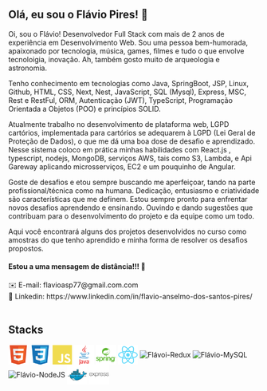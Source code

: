 ## Olá, eu sou o Flávio Pires!  👋

Oi, sou o Flávio! Desenvolvedor Full Stack com mais de 2 anos de experiência em Desenvolvimento Web. Sou uma pessoa bem-humorada, apaixonado por tecnologia, música, games, filmes e tudo o que envolve tecnoloigia, inovação. Ah, também gosto muito de arqueologia e astronomia.

Tenho conhecimento em tecnologias como Java, SpringBoot, JSP, Linux, Github, HTML, CSS, Next, Nest, JavaScript, SQL (Mysql), Express, MSC, Rest e RestFul, ORM, Autenticação (JWT), TypeScript, Programação Orientada a Objetos (POO) e princípios SOLID.

Atualmente trabalho no desenvolvimento de plataforma web, LGPD cartórios, implementada para cartórios se adequarem à LGPD (Lei Geral de Proteção de Dados), o que me dá uma boa dose de desafio e aprendizado. Nesse sistema coloco em prática minhas habilidades com React.js , typescript, nodejs, MongoDB, serviços AWS, tais como S3, Lambda, e Api Gareway aplicando microsserviços, EC2 e um pouquinho de Angular.

Goste de desafios e etou sempre buscando me aperfeiçoar, tando na parte profissional/técnica como na humana. Dedicação, entusiasmo e criatividade são características que me definem. Estou sempre pronto para enfrentar novos desafios aprendendo e ensinando. Ouvindo e dando sugestões que contribuam para o desenvolvimento do projeto e da equipe como um todo.

Aqui você encontrará alguns dos projetos desenvolvidos no curso como amostras do que tenho aprendido e minha forma de resolver os desafios propostos.

#### Estou a uma mensagem de distância!!! 📱

<div>
  ✉️ E-mail: flavioasp77@gmail.com.com
</div>
<div>
  🔗 Linkedin: https://www.linkedin.com/in/flavio-anselmo-dos-santos-pires/
</div>
 
<div style="display: inline_block"><br>
  
## Stacks
  
  <img align="center" alt="Flavio-HTML" height="40" width="40" src="https://raw.githubusercontent.com/devicons/devicon/master/icons/html5/html5-original.svg">
  <img align="center" alt="Flávio-CSS" height="40" width="40" src="https://raw.githubusercontent.com/devicons/devicon/master/icons/css3/css3-original.svg">
  <img align="center" alt="Flávio-Js" height="40" width="40" src="https://raw.githubusercontent.com/devicons/devicon/master/icons/javascript/javascript-plain.svg">
  <img align="center" alt="Flávio-Java" height="40" width="40" src="https://github.com/devicons/devicon/blob/v2.15.1/icons/java/java-original-wordmark.svg">
  <img align="center" alt="Flávio-Spring" height="40" width="40" src="https://github.com/devicons/devicon/blob/v2.15.1/icons/spring/spring-original-wordmark.svg">
  <img align="center" alt="Flávio-React" height="40" width="40" src="https://raw.githubusercontent.com/devicons/devicon/master/icons/react/react-original.svg">  
  <img align="center" alt="Flávoi-Redux" height="40" width="40" src="https://cdn.jsdelivr.net/gh/devicons/devicon/icons/redux/redux-original.svg" />
  <img align="center" alt="Flávio-MySQL" height="40" width="40" src="https://cdn.jsdelivr.net/gh/devicons/devicon/icons/mysql/mysql-original.svg"/>
  <img align="center" alt="Flávio-NodeJS" height="40" width="40" src="https://cdn.jsdelivr.net/gh/devicons/devicon/icons/nodejs/nodejs-original.svg" />
  <img align="center" alt="Flávio-Docker" height="40" width="40" src="https://github.com/devicons/devicon/blob/v2.15.1/icons/docker/docker-original.svg" /> 
  <img align="center" alt="Flávio-Express" height="40" width="40" src="https://github.com/devicons/devicon/blob/v2.15.1/icons/express/express-original-wordmark.svg" /> 
 </div>

##
